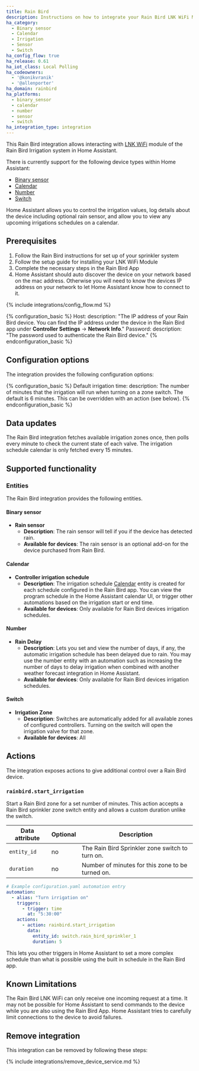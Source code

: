 ```yaml
---
title: Rain Bird
description: Instructions on how to integrate your Rain Bird LNK WiFi Module within Home Assistant.
ha_category:
  - Binary sensor
  - Calendar
  - Irrigation
  - Sensor
  - Switch
ha_config_flow: true
ha_release: 0.61
ha_iot_class: Local Polling
ha_codeowners:
  - '@konikvranik'
  - '@allenporter'
ha_domain: rainbird
ha_platforms:
  - binary_sensor
  - calendar
  - number
  - sensor
  - switch
ha_integration_type: integration
---
```


This Rain Bird integration allows interacting with [LNK WiFi](https://www.rainbird.com/products/lnk-wifi-module) module of the Rain Bird Irrigation system in Home Assistant.

There is currently support for the following device types within Home Assistant:

- [Binary sensor](#binary-sensor)
- [Calendar](#calendar)
- [Number](#number)
- [Switch](#switch)

Home Assistant allows you to control the irrigation values, log details about
the device including optional rain sensor, and allow you to view any upcoming
irrigations schedules on a calendar.

## Prerequisites

1. Follow the Rain Bird instructions for set up of your sprinkler system
1. Follow the setup guide for installing your LNK WiFi Module
1. Complete the necessary steps in the Rain Bird App
1. Home Assistant should auto discover the device on your network based on the mac address. Otherwise you will need to know the devices IP address on your network to let Home Assistant know how to connect to it.

{% include integrations/config_flow.md %}


{% configuration_basic %}
Host:
  description: "The IP address of your Rain Bird device. You can find the IP address under the device in the Rain Bird app under **Controller Settings** -> **Network Info**."
Password:
  description: "The password used to authenticate the Rain Bird device."
{% endconfiguration_basic %}

## Configuration options

The integration provides the following configuration options:

{% configuration_basic %}
Default irrigation time:
  description: The number of minutes that the irrigation will run when turning on a zone switch. The default is 6 minutes. This can be overridden with an action (see below).
{% endconfiguration_basic %}

## Data updates

The Rain Bird integration fetches available irrigation zones once, then polls
every minute to check the current state of each valve. The irrigation schedule
calendar is only fetched every 15 minutes.

## Supported functionality

### Entities

The Rain Bird integration provides the following entities.

#### Binary sensor

- **Rain sensor**
  - **Description**: The rain sensor will tell if you if the device has detected rain. 
  - **Available for devices**: The rain sensor is an optional add-on for the device purchased from Rain Bird.

#### Calendar

- **Controller irrigation schedule**
  - **Description**: The irrigation schedule [Calendar](https://www.home-assistant.io/integrations/calendar/) 
    entity is created for each schedule configured in the Rain Bird app. You can view the program schedule
    in the Home Assistant calendar UI, or trigger other automations based on the irrigation start or end time.
  - **Available for devices**: Only available for Rain Bird devices irrigation schedules.

#### Number

- **Rain Delay**
  - **Description**: Lets you set and view the number of days, if any, the automatic irrigation schedule has 
    been delayed due to rain. You may use the number entity with an automation such as increasing the number
    of days to delay irrigation when combined with another weather forecast integration in Home Assistant.
  - **Available for devices**: Only available for Rain Bird devices irrigation schedules.

#### Switch

- **Irrigation Zone**
  - **Description**: Switches are automatically added for all available zones of
    configured controllers. Turning on the switch will open the irrigation valve for that zone.
  - **Available for devices**: All

## Actions

The integration exposes actions to give additional control over a Rain Bird device.

### `rainbird.start_irrigation`

Start a Rain Bird zone for a set number of minutes. This action accepts a Rain Bird sprinkler
zone switch entity and allows a custom duration unlike the switch.

| Data attribute | Optional | Description                                           |
| ---------------------- | -------- | ----------------------------------------------------- |
| `entity_id`            | no       | The Rain Bird Sprinkler zone switch to turn on.       |
| `duration`             | no       | Number of minutes for this zone to be turned on.      |


```yaml
# Example configuration.yaml automation entry
automation:
  - alias: "Turn irrigation on"
    triggers:
      - trigger: time
        at: "5:30:00"
    actions:
      - action: rainbird.start_irrigation
        data:
          entity_id: switch.rain_bird_sprinkler_1
          duration: 5
```

This lets you other triggers in Home Assistant to set a more complex schedule
than what is possible using the built in schedule in the Rain Bird app.

## Known Limitations

The Rain Bird LNK WiFi can only receive one incoming request at a time. It may
not be possible for Home Assistant to send commands to the device while you
are also using the Rain Bird App. Home Assistant tries to carefully limit
connections to the device to avoid failures.

## Remove integration

This integration can be removed by following these steps:

{% include integrations/remove_device_service.md %}
